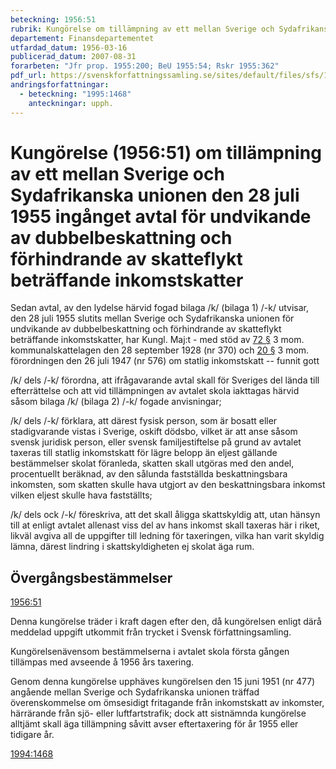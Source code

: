 ```yaml
---
beteckning: 1956:51
rubrik: Kungörelse om tillämpning av ett mellan Sverige och Sydafrikanska unionen den 28 juli 1955 ingånget avtal för undvikande av dubbelbeskattning och förhindrande av skatteflykt beträffande inkomstskatter
departement: Finansdepartementet
utfardad_datum: 1956-03-16
publicerad_datum: 2007-08-31
forarbeten: "Jfr prop. 1955:200; BeU 1955:54; Rskr 1955:362"
pdf_url: https://svenskforfattningssamling.se/sites/default/files/sfs/1956-03/SFS1956-51.pdf
andringsforfattningar:
  - beteckning: "1995:1468"
    anteckningar: upph.
---
```


# Kungörelse (1956:51) om tillämpning av ett mellan Sverige och Sydafrikanska unionen den 28 juli 1955 ingånget avtal för undvikande av dubbelbeskattning och förhindrande av skatteflykt beträffande inkomstskatter

Sedan avtal, av den lydelse härvid fogad bilaga /k/ (bilaga 1) /-k/ utvisar, den 28 juli 1955 slutits mellan Sverige och Sydafrikanska unionen för undvikande av dubbelbeskattning och förhindrande av skatteflykt beträffande inkomstskatter, har Kungl. Maj:t - med stöd av [72 §](#72) 3 mom. kommunalskattelagen den 28 september 1928 (nr 370) och [20 §](#20) 3 mom. förordningen den 26 juli 1947 (nr 576) om statlig inkomstskatt -- funnit gott

/k/ dels /-k/ förordna, att ifrågavarande avtal skall för Sveriges del lända till efterrättelse och att vid tillämpningen av avtalet skola iakttagas härvid såsom bilaga /k/ (bilaga 2) /-k/ fogade anvisningar;

/k/ dels /-k/ förklara, att därest fysisk person, som är bosatt eller stadigvarande vistas i Sverige, oskift dödsbo, vilket är att anse såsom svensk juridisk person, eller svensk familjestiftelse på grund av avtalet taxeras till statlig inkomstskatt för lägre belopp än eljest gällande bestämmelser skolat föranleda, skatten skall utgöras med den andel, procentuellt beräknad, av den sålunda fastställda beskattningsbara inkomsten, som skatten skulle hava utgjort av den beskattningsbara inkomst vilken eljest skulle hava fastställts;

/k/ dels ock /-k/ föreskriva, att det skall åligga skattskyldig att, utan hänsyn till at enligt avtalet allenast viss del av hans inkomst skall taxeras här i riket, likväl avgiva all de uppgifter till ledning för taxeringen, vilka han varit skyldig lämna, därest lindring i skattskyldigheten ej skolat äga rum.

## Övergångsbestämmelser

[1956:51](https://selex.se/eli/sfs/1956/51)

Denna kungörelse träder i kraft dagen efter den, då kungörelsen enligt därå meddelad uppgift utkommit från trycket i Svensk författningsamling.

Kungörelsenävensom bestämmelserna i avtalet skola första gången tillämpas med avseende å 1956 års taxering.

Genom denna kungörelse upphäves kungörelsen den 15 juni 1951 (nr 477) angående mellan Sverige och Sydafrikanska unionen träffad överenskommelse om ömsesidigt fritagande från inkomstskatt av inkomster, härrärande från sjö- eller luftfartstrafik; dock att sistnämnda kungörelse alltjämt skall äga tillämpning såvitt avser eftertaxering för år 1955 eller tidigare år.

[1994:1468](https://selex.se/eli/sfs/1994/1468)